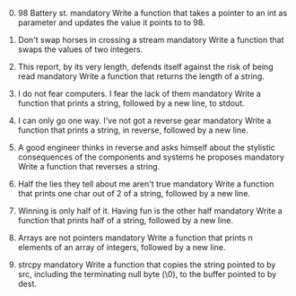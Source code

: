 0. 98 Battery st. mandatory
Write a function that takes a pointer to an int as parameter and updates the value it points to to 98.

1. Don't swap horses in crossing a stream mandatory
Write a function that swaps the values of two integers.

2. This report, by its very length, defends itself against the risk of being read mandatory
Write a function that returns the length of a string.

3. I do not fear computers. I fear the lack of them mandatory
Write a function that prints a string, followed by a new line, to stdout.

4. I can only go one way. I've not got a reverse gear mandatory
Write a function that prints a string, in reverse, followed by a new line.

5. A good engineer thinks in reverse and asks himself about the stylistic consequences of the components and systems he proposes mandatory
Write a function that reverses a string.

6. Half the lies they tell about me aren't true mandatory
Write a function that prints one char out of 2 of a string, followed by a new line.

7. Winning is only half of it. Having fun is the other half mandatory
Write a function that prints half of a string, followed by a new line.

8. Arrays are not pointers mandatory
Write a function that prints n elements of an array of integers, followed by a new line.

9. strcpy mandatory
Write a function that copies the string pointed to by src, including the terminating null byte (\0), to the buffer pointed to by dest.

